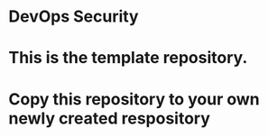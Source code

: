 # DevOps Security
# This is the template repository.
# Copy this repository to your own newly created respository  
##
